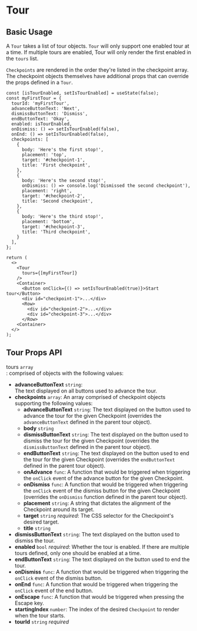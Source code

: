 Tour
=========================

Basic Usage
------------

A `Tour` takes a list of tour objects. `Tour` will only support one enabled tour at a time. If multiple
tours are enabled, Tour will only render the first enabled in the `tours` list.

`Checkpoints` are rendered in the order they're listed in the checkpoint array.
The checkpoint objects themselves have additional props that can override the props defined in a `Tour`.

```$xslt
const [isTourEnabled, setIsTourEnabled] = useState(false);
const myFirstTour = {
  tourId: 'myFirstTour',
  advanceButtonText: 'Next',
  dismissButtonText: 'Dismiss',
  endButtonText: 'Okay',
  enabled: isTourEnabled,
  onDismiss: () => setIsTourEnabled(false),
  onEnd: () => setIsTourEnabled(false),
  checkpoints: [
    {
      body: 'Here's the first stop!',
      placement: 'top',
      target: '#checkpoint-1',
      title: 'First checkpoint',
    },
    {
      body: 'Here's the second stop!',
      onDismiss: () => console.log('Dismissed the second checkpoint'),
      placement: 'right',
      target: '#checkpoint-2',
      title: 'Second checkpoint',
    },
    {
      body: 'Here's the third stop!',
      placement: 'bottom',
      target: '#checkpoint-3',
      title: 'Third checkpoint',
    }
  ],
};

return (
  <>
    <Tour
      tours={[myFirstTour]}
    />
    <Container>
      <Button onClick={() => setIsTourEnabled(true)}>Start tour</Button>
      <div id="checkpoint-1">...</div>
      <Row>
        <div id="checkpoint-2">...</div>
        <div id="checkpoint-3">...</div>
      </Row>
    <Container>
  </>
);
```

Tour Props API
------------

tours `array`  
: comprised of objects with the following values:  

- **advanceButtonText** `string`:  
The text displayed on all buttons used to advance the tour.  
- **checkpoints** `array`:
An array comprised of checkpoint objects supporting the following values:  
  - **advanceButtonText** `string`:
  The text displayed on the button used to advance the tour for the given Checkpoint (overrides the `advanceButtonText` defined in the parent tour object).  
  - **body** `string`  
  - **dismissButtonText** `string`:
 The text displayed on the button used to dismiss the tour for the given Checkpoint (overrides the `dismissButtonText` defined in the parent tour object).  
  - **endButtonText** `string`:
  The text displayed on the button used to end the tour for the given Checkpoint (overrides the `endButtonText` defined in the parent tour object).  
  - **onAdvance** `func`:
  A function that would be triggered when triggering the `onClick` event of the advance button for the given Checkpoint.  
  - **onDismiss** `func`:
  A function that would be triggered when triggering the `onClick` event of the dismiss button for the given Checkpoint (overrides the `onDismiss` function defined in the parent tour object).  
  - **placement** `string`:
  A string that dictates the alignment of the Checkpoint around its target.  
  - **target** `string` *required*:
  The CSS selector for the Checkpoint's desired target.  
  - **title** `string`
- **dismissButtonText** `string`:
The text displayed on the button used to dismiss the tour.  
- **enabled** `bool` *required*:
Whether the tour is enabled. If there are multiple tours defined, only one should be enabled at a time.  
- **endButtonText** `string`:
The text displayed on the button used to end the tour.  
- **onDismiss** `func`:
A function that would be triggered when triggering the `onClick` event of the dismiss button.  
- **onEnd** `func`:
A function that would be triggered when triggering the `onClick` event of the end button.  
- **onEscape** `func`:
A function that would be triggered when pressing the Escape key.  
- **startingIndex** `number`:
The index of the desired `Checkpoint` to render when the tour starts.  
- **tourId** `string` *required*
